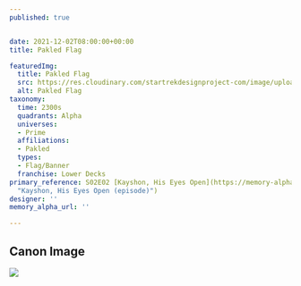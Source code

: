 ```yaml
---
published: true


date: 2021-12-02T08:00:00+00:00
title: Pakled Flag

featuredImg:
  title: Pakled Flag
  src: https://res.cloudinary.com/startrekdesignproject-com/image/upload/v1638481028/Pakled-Flag.png
  alt: Pakled Flag
taxonomy:
  time: 2300s
  quadrants: Alpha
  universes:
  - Prime
  affiliations:
  - Pakled
  types:
  - Flag/Banner
  franchise: Lower Decks
primary_reference: S02E02 [Kayshon, His Eyes Open](https://memory-alpha.fandom.com/wiki/Kayshon,_His_Eyes_Open_(episode)
  "Kayshon, His Eyes Open (episode)")
designer: ''
memory_alpha_url: ''

---
```

## Canon Image

![](https://res.cloudinary.com/startrekdesignproject-com/image/upload/v1638481028/Pakled-Flag_LDS-2x2-1.jpg)